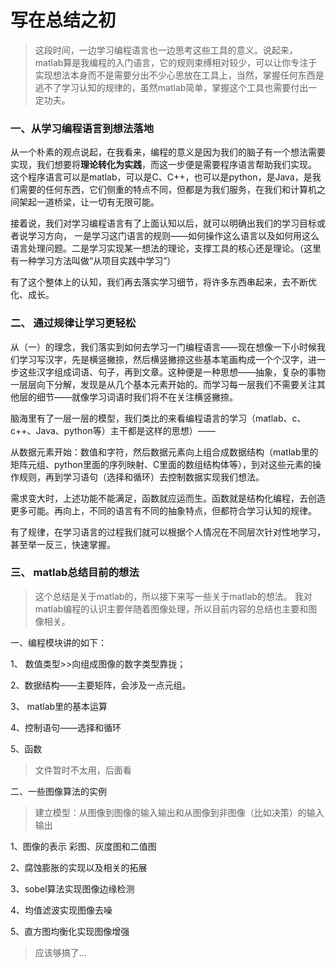# 写在总结之初

> 这段时间，一边学习编程语言也一边思考这些工具的意义。说起来，matlab算是我编程的入门语言，它的规则束缚相对较少，可以让你专注于实现想法本身而不是需要分出不少心思放在工具上，当然，掌握任何东西是逃不了学习认知的规律的，虽然matlab简单，掌握这个工具也需要付出一定功夫。

### 一、从学习编程语言到想法落地

从一个朴素的观点说起，在我看来，编程的意义是因为我们的脑子有一个想法需要实现，我们想要将**理论转化为实践**，而这一步便是需要程序语言帮助我们实现。 这个程序语言可以是matlab，可以是C、C++，也可以是python，是Java，是我们需要的任何东西，它们侧重的特点不同，但都是为我们服务，在我们和计算机之间架起一道桥梁，让一切有无限可能。

接着说，我们对学习编程语言有了上面认知以后，就可以明确出我们的学习目标或者说学习方向， 一是学习这门语言的规则——如何操作这么语言以及如何用这么语言处理问题。二是学习实现某一想法的理论，支撑工具的核心还是理论。（这里有一种学习方法叫做“从项目实践中学习”）

有了这个整体上的认知，我们再去落实学习细节，将许多东西串起来，去不断优化、成长。

### 二、 通过规律让学习更轻松

从（一）的理念，我们落实到如何去学习一门编程语言——现在想像一下小时候我们学习写汉字，先是横竖撇捺，然后横竖撇捺这些基本笔画构成一个个汉字，进一步这些汉字组成词语、句子，再到文章。这种便是一种思想——抽象，复杂的事物一层层向下分解，发现是从几个基本元素开始的。而学习每一层我们不需要关注其他层的细节——就像学习词语时我们将不在关注横竖撇捺。

脑海里有了一层一层的模型，我们类比的来看编程语言的学习（matlab、c、c++、Java、python等）主干都是这样的思想）——

从数据元素开始：数值和字符，然后数据元素向上组合成数据结构（matlab里的矩阵元组、python里面的序列映射、C里面的数组结构体等），到对这些元素的操作规则，再到学习语句（选择和循环）去控制数据实现我们想法。 

需求变大时，上述功能不能满足，函数就应运而生。函数就是结构化编程，去创造更多可能。再向上，不同的语言有不同的抽象特点，但都符合学习认知的规律。

有了规律，在学习语言的过程我们就可以根据个人情况在不同层次针对性地学习，甚至举一反三，快速掌握。

### 三、 matlab总结目前的想法

> 这个总结是关于matlab的，所以接下来写一些关于matlab的想法。 我对matlab编程的认识主要伴随着图像处理，所以目前内容的总结也主要和图像相关。

一、编程模块讲的如下：

1、 数值类型>>向组成图像的数字类型靠拢；

2、数据结构——主要矩阵，会涉及一点元组。

3、 matlab里的基本运算

4、控制语句——选择和循环

5、函数 

> 文件暂时不太用，后面看

二、一些图像算法的实例

> 建立模型：从图像到图像的输入输出和从图像到非图像（比如决策）的输入输出 

1、图像的表示 彩图、灰度图和二值图

2、腐蚀膨胀的实现以及相关的拓展

3、sobel算法实现图像边缘检测

4、均值滤波实现图像去噪

5、直方图均衡化实现图像增强

> 应该够搞了...